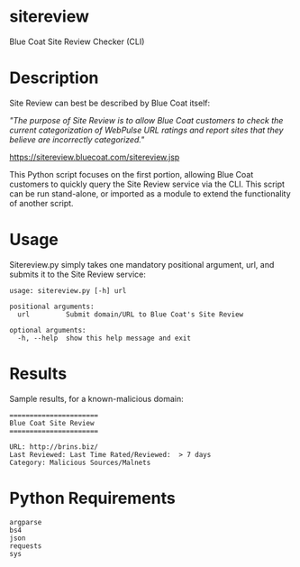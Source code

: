 # sitereview
Blue Coat Site Review Checker (CLI)

# Description

Site Review can best be described by Blue Coat itself:

*"The purpose of Site Review is to allow Blue Coat customers to check the current categorization of WebPulse URL ratings and report sites that they believe are incorrectly categorized."*

https://sitereview.bluecoat.com/sitereview.jsp

This Python script focuses on the first portion, allowing Blue Coat customers to quickly query the Site Review service via the CLI. This script can be run stand-alone, or imported as a module to extend the functionality of another script.

# Usage

Sitereview.py simply takes one mandatory positional argument, url, and submits it to the Site Review service:

```
usage: sitereview.py [-h] url

positional arguments:
  url         Submit domain/URL to Blue Coat's Site Review

optional arguments:
  -h, --help  show this help message and exit
```

# Results

Sample results, for a known-malicious domain:

```
======================
Blue Coat Site Review
======================

URL: http://brins.biz/
Last Reviewed: Last Time Rated/Reviewed:  > 7 days
Category: Malicious Sources/Malnets
```

# Python Requirements

```
argparse
bs4
json
requests
sys
```
